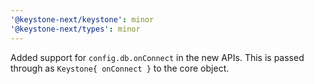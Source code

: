 ```yaml
---
'@keystone-next/keystone': minor
'@keystone-next/types': minor
---
```


Added support for `config.db.onConnect` in the new APIs. This is passed through as `Keystone{ onConnect }` to the core object.

